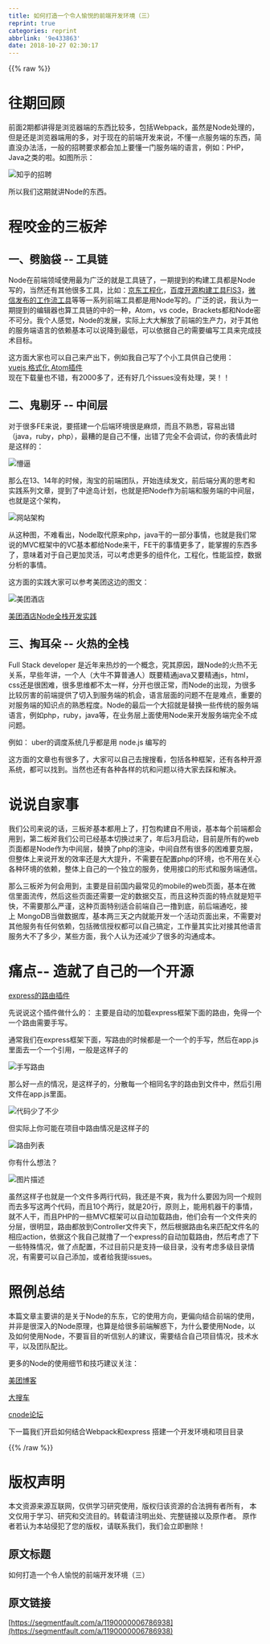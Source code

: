 ```yaml
---
title: 如何打造一个令人愉悦的前端开发环境（三）
reprint: true
categories: reprint
abbrlink: '9e433863'
date: 2018-10-27 02:30:17
---
```


{{% raw %}}
<h1 id="articleHeader0">&#x5F80;&#x671F;&#x56DE;&#x987E;</h1><p>&#x524D;&#x9762;2&#x671F;&#x90FD;&#x8BB2;&#x5F97;&#x662F;&#x6D4F;&#x89C8;&#x5668;&#x7AEF;&#x7684;&#x4E1C;&#x897F;&#x6BD4;&#x8F83;&#x591A;&#xFF0C;&#x5305;&#x62EC;Webpack&#xFF0C;&#x867D;&#x7136;&#x662F;Node&#x5904;&#x7406;&#x7684;&#xFF0C;&#x4F46;&#x662F;&#x8FD8;&#x662F;&#x6D4F;&#x89C8;&#x5668;&#x7AEF;&#x7528;&#x7684;&#x591A;&#xFF0C;&#x5BF9;&#x4E8E;&#x73B0;&#x5728;&#x7684;&#x524D;&#x7AEF;&#x5F00;&#x53D1;&#x6765;&#x8BF4;&#xFF0C;&#x4E0D;&#x61C2;&#x4E00;&#x70B9;&#x670D;&#x52A1;&#x7AEF;&#x7684;&#x4E1C;&#x897F;&#xFF0C;&#x7B80;&#x76F4;&#x6CA1;&#x529E;&#x6CD5;&#x6D3B;&#xFF0C;&#x4E00;&#x822C;&#x7684;&#x62DB;&#x8058;&#x8981;&#x6C42;&#x90FD;&#x4F1A;&#x52A0;&#x4E0A;&#x8981;&#x61C2;&#x4E00;&#x95E8;&#x670D;&#x52A1;&#x7AEF;&#x7684;&#x8BED;&#x8A00;&#xFF0C;&#x4F8B;&#x5982;&#xFF1A;PHP&#xFF0C;Java&#x4E4B;&#x7C7B;&#x7684;&#x5566;&#x3002;&#x5982;&#x56FE;&#x6240;&#x793A;&#xFF1A;</p><p><span class="img-wrap"><img data-src="/img/bVCDKg" src="https://static.alili.tech/img/bVCDKg" alt="&#x77E5;&#x4E4E;&#x7684;&#x62DB;&#x8058;" title="&#x77E5;&#x4E4E;&#x7684;&#x62DB;&#x8058;" style="cursor:pointer;display:inline"></span></p><p>&#x6240;&#x4EE5;&#x6211;&#x4EEC;&#x8FD9;&#x671F;&#x5C31;&#x8BB2;Node&#x7684;&#x4E1C;&#x897F;&#x3002;</p><h1 id="articleHeader1">&#x7A0B;&#x54AC;&#x91D1;&#x7684;&#x4E09;&#x677F;&#x65A7;</h1><h2 id="articleHeader2">&#x4E00;&#x3001;&#x5288;&#x8111;&#x888B; -- &#x5DE5;&#x5177;&#x94FE;</h2><p>Node&#x5728;&#x524D;&#x7AEF;&#x9886;&#x57DF;&#x4F7F;&#x7528;&#x6700;&#x4E3A;&#x5E7F;&#x6CDB;&#x7684;&#x5C31;&#x662F;&#x5DE5;&#x5177;&#x94FE;&#x4E86;&#xFF0C;&#x4E00;&#x671F;&#x63D0;&#x5230;&#x7684;&#x6784;&#x5EFA;&#x5DE5;&#x5177;&#x90FD;&#x662F;Node&#x5199;&#x7684;&#xFF0C;&#x5F53;&#x7136;&#x8FD8;&#x6709;&#x5176;&#x4ED6;&#x5F88;&#x591A;&#x5DE5;&#x5177;&#xFF0C;&#x6BD4;&#x5982;&#xFF1A;<a href="http://gold.xitu.io/entry/57036507c4c97100591eb51e" rel="nofollow noreferrer" target="_blank">&#x4EAC;&#x4E1C;&#x5DE5;&#x7A0B;&#x5316;</a>&#xFF0C;<a href="http://fex-team.github.io/fis3/" rel="nofollow noreferrer" target="_blank">&#x767E;&#x5EA6;&#x5F00;&#x6E90;&#x6784;&#x5EFA;&#x5DE5;&#x5177;FIS3</a>&#xFF0C;<a href="https://weflow.io/" rel="nofollow noreferrer" target="_blank">&#x5FAE;&#x4FE1;&#x53D1;&#x5E03;&#x7684;&#x5DE5;&#x4F5C;&#x6D41;&#x5DE5;&#x5177;</a>&#x7B49;&#x7B49;&#x4E00;&#x7CFB;&#x5217;&#x524D;&#x7AEF;&#x5DE5;&#x5177;&#x90FD;&#x662F;&#x7528;Node&#x5199;&#x7684;&#x3002;&#x5E7F;&#x6CDB;&#x7684;&#x8BF4;&#xFF0C;&#x6211;&#x8BA4;&#x4E3A;&#x4E00;&#x671F;&#x63D0;&#x5230;&#x7684;&#x7F16;&#x8F91;&#x5668;&#x4E5F;&#x7B97;&#x5DE5;&#x5177;&#x94FE;&#x7684;&#x4E2D;&#x7684;&#x4E00;&#x79CD;&#xFF0C;Atom&#xFF0C;vs code&#xFF0C;Brackets&#x90FD;&#x548C;Node&#x5BC6;&#x4E0D;&#x53EF;&#x5206;&#x3002;&#x6211;&#x4E2A;&#x4EBA;&#x611F;&#x89C9;&#xFF0C;Node&#x7684;&#x53D1;&#x5C55;&#xFF0C;&#x5B9E;&#x9645;&#x4E0A;&#x5927;&#x5927;&#x89E3;&#x653E;&#x4E86;&#x524D;&#x7AEF;&#x7684;&#x751F;&#x4EA7;&#x529B;&#xFF0C;&#x5BF9;&#x4E8E;&#x5176;&#x4ED6;&#x7684;&#x670D;&#x52A1;&#x7AEF;&#x8BED;&#x8A00;&#x7684;&#x4F9D;&#x8D56;&#x57FA;&#x672C;&#x53EF;&#x4EE5;&#x8BF4;&#x964D;&#x5230;&#x6700;&#x4F4E;&#xFF0C;&#x53EF;&#x4EE5;&#x4F9D;&#x636E;&#x81EA;&#x5DF1;&#x7684;&#x9700;&#x8981;&#x7F16;&#x5199;&#x5DE5;&#x5177;&#x6765;&#x5B8C;&#x6210;&#x6280;&#x672F;&#x76EE;&#x6807;&#x3002;</p><p>&#x8FD9;&#x65B9;&#x9762;&#x5927;&#x5BB6;&#x4E5F;&#x53EF;&#x4EE5;&#x81EA;&#x5DF1;&#x6765;&#x4EA7;&#x51FA;&#x4E0B;&#xFF0C;&#x4F8B;&#x5982;&#x6211;&#x81EA;&#x5DF1;&#x5199;&#x4E86;&#x4E2A;&#x5C0F;&#x5DE5;&#x5177;&#x4F9B;&#x81EA;&#x5DF1;&#x4F7F;&#x7528;&#xFF1A;<br><a href="https://atom.io/packages/vue-format" rel="nofollow noreferrer" target="_blank">vuejs &#x683C;&#x5F0F;&#x5316; Atom&#x63D2;&#x4EF6;</a><br>&#x73B0;&#x5728;&#x4E0B;&#x8F7D;&#x91CF;&#x4E5F;&#x4E0D;&#x9519;&#xFF0C;&#x6709;2000&#x591A;&#x4E86;&#xFF0C;&#x8FD8;&#x6709;&#x597D;&#x51E0;&#x4E2A;issues&#x6CA1;&#x6709;&#x5904;&#x7406;&#xFF0C;&#x54ED;&#xFF01;&#xFF01;</p><h2 id="articleHeader3">&#x4E8C;&#x3001;&#x9B3C;&#x5254;&#x7259; -- &#x4E2D;&#x95F4;&#x5C42;</h2><p>&#x5BF9;&#x4E8E;&#x5F88;&#x591A;FE&#x6765;&#x8BF4;&#xFF0C;&#x8981;&#x642D;&#x5EFA;&#x4E00;&#x4E2A;&#x540E;&#x7AEF;&#x73AF;&#x5883;&#x5F88;&#x662F;&#x9EBB;&#x70E6;&#xFF0C;&#x800C;&#x4E14;&#x4E0D;&#x719F;&#x6089;&#xFF0C;&#x5BB9;&#x6613;&#x51FA;&#x9519;&#xFF08;java&#xFF0C;ruby&#xFF0C;php&#xFF09;&#xFF0C;&#x6700;&#x7CDF;&#x7684;&#x662F;&#x81EA;&#x5DF1;&#x4E0D;&#x61C2;&#xFF0C;&#x51FA;&#x9519;&#x4E86;&#x5B8C;&#x5168;&#x4E0D;&#x4F1A;&#x8C03;&#x8BD5;&#xFF0C;&#x4F60;&#x7684;&#x8868;&#x60C5;&#x6B64;&#x65F6;&#x662F;&#x8FD9;&#x6837;&#x7684;&#xFF1A;</p><p><span class="img-wrap"><img data-src="/img/bVCDKm" src="https://static.alili.tech/img/bVCDKm" alt="&#x61F5;&#x903C;" title="&#x61F5;&#x903C;" style="cursor:pointer;display:inline"></span></p><p>&#x90A3;&#x4E48;&#x5728;13&#x3001;14&#x5E74;&#x7684;&#x65F6;&#x5019;&#xFF0C;&#x6DD8;&#x5B9D;&#x7684;&#x524D;&#x7AEF;&#x56E2;&#x961F;&#xFF0C;&#x5F00;&#x59CB;&#x8FDE;&#x7EED;&#x53D1;&#x6587;&#xFF0C;&#x524D;&#x540E;&#x7AEF;&#x5206;&#x79BB;&#x7684;&#x601D;&#x8003;&#x548C;&#x5B9E;&#x8DF5;&#x7CFB;&#x5217;&#x6587;&#x7AE0;&#xFF0C;&#x63D0;&#x5230;&#x4E86;&#x4E2D;&#x9014;&#x5C9B;&#x8BA1;&#x5212;&#xFF0C;&#x4E5F;&#x5C31;&#x662F;&#x628A;Node&#x4F5C;&#x4E3A;&#x524D;&#x7AEF;&#x548C;&#x670D;&#x52A1;&#x7AEF;&#x7684;&#x4E2D;&#x95F4;&#x5C42;&#xFF0C;&#x4E5F;&#x5C31;&#x662F;&#x8FD9;&#x4E2A;&#x67B6;&#x6784;&#xFF0C;</p><p><span class="img-wrap"><img data-src="/img/bVCDKy" src="https://static.alili.tech/img/bVCDKy" alt="&#x7F51;&#x7AD9;&#x67B6;&#x6784;" title="&#x7F51;&#x7AD9;&#x67B6;&#x6784;" style="cursor:pointer;display:inline"></span></p><p>&#x4ECE;&#x8FD9;&#x79CD;&#x56FE;&#xFF0C;&#x4E0D;&#x96BE;&#x770B;&#x51FA;&#xFF0C;Node&#x53D6;&#x4EE3;&#x539F;&#x6765;php&#xFF0C;java&#x5E72;&#x7684;&#x4E00;&#x90E8;&#x5206;&#x4E8B;&#x60C5;&#xFF0C;&#x4E5F;&#x5C31;&#x662F;&#x6211;&#x4EEC;&#x5E38;&#x8BF4;&#x7684;MVC&#x6846;&#x67B6;&#x4E2D;&#x7684;VC&#x57FA;&#x672C;&#x90FD;&#x7ED9;Node&#x6765;&#x5E72;&#xFF0C;FE&#x5E72;&#x7684;&#x4E8B;&#x60C5;&#x66F4;&#x591A;&#x4E86;&#xFF0C;&#x80FD;&#x638C;&#x63E1;&#x7684;&#x4E1C;&#x897F;&#x591A;&#x4E86;&#xFF0C;&#x610F;&#x5473;&#x7740;&#x5BF9;&#x4E8E;&#x81EA;&#x5DF1;&#x66F4;&#x52A0;&#x7075;&#x6D3B;&#xFF0C;&#x53EF;&#x4EE5;&#x8003;&#x8651;&#x66F4;&#x591A;&#x7684;&#x7EC4;&#x4EF6;&#x5316;&#xFF0C;&#x5DE5;&#x7A0B;&#x5316;&#xFF0C;&#x6027;&#x80FD;&#x76D1;&#x63A7;&#xFF0C;&#x6570;&#x636E;&#x5206;&#x6790;&#x7684;&#x4E8B;&#x60C5;&#x3002;</p><p>&#x8FD9;&#x65B9;&#x9762;&#x7684;&#x5B9E;&#x8DF5;&#x5927;&#x5BB6;&#x53EF;&#x4EE5;&#x53C2;&#x8003;&#x7F8E;&#x56E2;&#x8FD9;&#x8FB9;&#x7684;&#x56FE;&#x6587;&#xFF1A;</p><p><span class="img-wrap"><img data-src="/img/bVCDKA" src="https://static.alili.tech/img/bVCDKA" alt="&#x7F8E;&#x56E2;&#x9152;&#x5E97;" title="&#x7F8E;&#x56E2;&#x9152;&#x5E97;" style="cursor:pointer"></span></p><p><a href="http://tech.meituan.com/node-fullstack-development-practice.html" rel="nofollow noreferrer" target="_blank">&#x7F8E;&#x56E2;&#x9152;&#x5E97;Node&#x5168;&#x6808;&#x5F00;&#x53D1;&#x5B9E;&#x8DF5;</a></p><h2 id="articleHeader4">&#x4E09;&#x3001;&#x638F;&#x8033;&#x6735; -- &#x706B;&#x70ED;&#x7684;&#x5168;&#x6808;</h2><p>Full Stack developer &#x662F;&#x8FD1;&#x5E74;&#x6765;&#x70ED;&#x7092;&#x7684;&#x4E00;&#x4E2A;&#x6982;&#x5FF5;&#xFF0C;&#x7A76;&#x5176;&#x539F;&#x56E0;&#xFF0C;&#x8DDF;Node&#x7684;&#x706B;&#x70ED;&#x4E0D;&#x65E0;&#x5173;&#x7CFB;&#xFF0C;&#x65E9;&#x4E9B;&#x5E74;&#x8BB2;&#xFF0C;&#x4E00;&#x4E2A;&#x4EBA;&#xFF08;&#x5927;&#x725B;&#x4E0D;&#x7B97;&#x666E;&#x901A;&#x4EBA;&#xFF09;&#x65E2;&#x8981;&#x7CBE;&#x901A;java&#x53C8;&#x8981;&#x7CBE;&#x901A;js&#xFF0C;html&#xFF0C;css&#x8FD8;&#x662F;&#x5F88;&#x56F0;&#x96BE;&#xFF0C;&#x5F88;&#x591A;&#x601D;&#x7EF4;&#x90FD;&#x4E0D;&#x592A;&#x4E00;&#x6837;&#xFF0C;&#x5206;&#x5F00;&#x4E5F;&#x5F88;&#x6B63;&#x5E38;&#xFF0C;&#x800C;Node&#x7684;&#x51FA;&#x73B0;&#xFF0C;&#x4E3A;&#x5F88;&#x591A;&#x6BD4;&#x8F83;&#x5389;&#x5BB3;&#x7684;&#x524D;&#x7AEF;&#x63D0;&#x4F9B;&#x4E86;&#x5207;&#x5165;&#x5230;&#x670D;&#x52A1;&#x7AEF;&#x7684;&#x673A;&#x4F1A;&#xFF0C;&#x8BED;&#x8A00;&#x5C42;&#x9762;&#x7684;&#x95EE;&#x9898;&#x4E0D;&#x5728;&#x662F;&#x96BE;&#x70B9;&#xFF0C;&#x91CD;&#x8981;&#x7684;&#x5BF9;&#x670D;&#x52A1;&#x7AEF;&#x7684;&#x77E5;&#x8BC6;&#x70B9;&#x7684;&#x719F;&#x6089;&#x7A0B;&#x5EA6;&#x3002;Node&#x7684;&#x6700;&#x540E;&#x4E00;&#x4E2A;&#x5927;&#x62DB;&#x5C31;&#x662F;&#x66FF;&#x6362;&#x4E00;&#x4E9B;&#x4F20;&#x7EDF;&#x7684;&#x670D;&#x52A1;&#x7AEF;&#x8BED;&#x8A00;&#xFF0C;&#x4F8B;&#x5982;php&#xFF0C;ruby&#xFF0C;java&#x7B49;&#xFF0C;&#x5728;&#x4E1A;&#x52A1;&#x5C42;&#x4E0A;&#x9762;&#x4F7F;&#x7528;Node&#x6765;&#x5F00;&#x53D1;&#x670D;&#x52A1;&#x7AEF;&#x5B8C;&#x5168;&#x4E0D;&#x6210;&#x95EE;&#x9898;&#x3002;</p><p>&#x4F8B;&#x5982;&#xFF1A; uber&#x7684;&#x8C03;&#x5EA6;&#x7CFB;&#x7EDF;&#x51E0;&#x4E4E;&#x90FD;&#x662F;&#x7528; node.js &#x7F16;&#x5199;&#x7684;</p><p>&#x8FD9;&#x65B9;&#x9762;&#x7684;&#x6587;&#x7AE0;&#x4E5F;&#x6709;&#x5F88;&#x591A;&#x4E86;&#xFF0C;&#x5927;&#x5BB6;&#x53EF;&#x4EE5;&#x81EA;&#x5DF1;&#x53BB;&#x641C;&#x641C;&#x770B;&#xFF0C;&#x5305;&#x62EC;&#x5404;&#x79CD;&#x6846;&#x67B6;&#xFF0C;&#x8FD8;&#x6709;&#x5404;&#x79CD;&#x5F00;&#x6E90;&#x7CFB;&#x7EDF;&#xFF0C;&#x90FD;&#x53EF;&#x4EE5;&#x627E;&#x5230;&#x3002;&#x5F53;&#x7136;&#x4E5F;&#x8FD8;&#x6709;&#x5404;&#x79CD;&#x5404;&#x6837;&#x7684;&#x5751;&#x548C;&#x95EE;&#x9898;&#x4EE5;&#x5F85;&#x5927;&#x5BB6;&#x53BB;&#x8E29;&#x548C;&#x89E3;&#x51B3;&#x3002;</p><h1 id="articleHeader5">&#x8BF4;&#x8BF4;&#x81EA;&#x5BB6;&#x4E8B;</h1><p>&#x6211;&#x4EEC;&#x516C;&#x53F8;&#x6765;&#x8BF4;&#x7684;&#x8BDD;&#xFF0C;&#x4E09;&#x677F;&#x65A7;&#x57FA;&#x672C;&#x90FD;&#x7528;&#x4E0A;&#x4E86;&#xFF0C;&#x6253;&#x5305;&#x6784;&#x5EFA;&#x81EA;&#x4E0D;&#x7528;&#x8C08;&#xFF0C;&#x57FA;&#x672C;&#x6BCF;&#x4E2A;&#x524D;&#x7AEF;&#x90FD;&#x4F1A;&#x7528;&#x5230;&#xFF0C;&#x7B2C;&#x4E8C;&#x677F;&#x65A7;&#x6211;&#x4EEC;&#x516C;&#x53F8;&#x5DF2;&#x7ECF;&#x57FA;&#x672C;&#x5207;&#x6362;&#x8FC7;&#x6765;&#x4E86;&#xFF0C;&#x5E74;&#x540E;3&#x6708;&#x542F;&#x52A8;&#xFF0C;&#x76EE;&#x524D;&#x662F;&#x6240;&#x6709;&#x7684;web&#x9875;&#x9762;&#x90FD;&#x662F;Node&#x4F5C;&#x4E3A;&#x4E2D;&#x95F4;&#x5C42;&#xFF0C;&#x66FF;&#x6362;&#x4E86;php&#x7684;&#x6E32;&#x67D3;&#xFF0C;&#x4E2D;&#x95F4;&#x81EA;&#x7136;&#x6709;&#x5F88;&#x591A;&#x7684;&#x56F0;&#x96BE;&#x8981;&#x514B;&#x670D;&#xFF0C;&#x4F46;&#x6574;&#x4F53;&#x4E0A;&#x6765;&#x8BF4;&#x5F00;&#x53D1;&#x7684;&#x6548;&#x7387;&#x8FD8;&#x662F;&#x5927;&#x5927;&#x63D0;&#x5347;&#xFF0C;&#x4E0D;&#x9700;&#x8981;&#x5728;&#x914D;&#x7F6E;php&#x7684;&#x73AF;&#x5883;&#xFF0C;&#x4E5F;&#x4E0D;&#x7528;&#x5728;&#x5173;&#x5FC3;&#x5404;&#x79CD;&#x73AF;&#x5883;&#x7684;&#x4F9D;&#x8D56;&#xFF0C;&#x6574;&#x4F53;&#x4E0A;&#x81EA;&#x5DF1;&#x7684;&#x4E00;&#x4E2A;&#x72EC;&#x7ACB;&#x7684;&#x670D;&#x52A1;&#xFF0C;&#x4F7F;&#x7528;&#x63A5;&#x53E3;&#x7684;&#x5F62;&#x5F0F;&#x548C;&#x670D;&#x52A1;&#x7AEF;&#x901A;&#x4FE1;&#x3002;</p><p>&#x90A3;&#x4E48;&#x4E09;&#x677F;&#x65A7;&#x4E3A;&#x4F55;&#x4F1A;&#x7528;&#x5230;&#xFF0C;&#x4E3B;&#x8981;&#x662F;&#x76EE;&#x524D;&#x56FD;&#x5185;&#x6700;&#x5E38;&#x89C1;&#x7684;mobile&#x7684;web&#x9875;&#x9762;&#xFF0C;&#x57FA;&#x672C;&#x5728;&#x5FAE;&#x4FE1;&#x91CC;&#x9762;&#x6D41;&#x4F20;&#xFF0C;&#x7136;&#x540E;&#x8FD9;&#x4E9B;&#x9875;&#x9762;&#x8FD8;&#x9700;&#x8981;&#x4E00;&#x5B9A;&#x7684;&#x6570;&#x636E;&#x4EA4;&#x4E92;&#xFF0C;&#x800C;&#x4E14;&#x8FD9;&#x79CD;&#x9875;&#x9762;&#x7684;&#x7279;&#x70B9;&#x5C31;&#x662F;&#x77ED;&#x5E73;&#x5FEB;&#xFF0C;&#x4E0D;&#x9700;&#x8981;&#x90A3;&#x4E48;&#x4E25;&#x8C28;&#xFF0C;&#x8FD9;&#x79CD;&#x9875;&#x9762;&#x7279;&#x522B;&#x9002;&#x5408;&#x524D;&#x7AEF;&#x81EA;&#x5DF1;&#x4E00;&#x64B8;&#x5230;&#x5E95;&#xFF0C;&#x524D;&#x540E;&#x7AEF;&#x901A;&#x5403;&#xFF0C;&#x63A5;&#x4E0A;&#xA0;MongoDB&#x5F53;&#x505A;&#x6570;&#x636E;&#x5E93;&#xFF0C;&#x57FA;&#x672C;&#x4E24;&#x4E09;&#x5929;&#x4E4B;&#x5185;&#x5C31;&#x80FD;&#x5F00;&#x53D1;&#x4E00;&#x4E2A;&#x6D3B;&#x52A8;&#x9875;&#x9762;&#x51FA;&#x6765;&#xFF0C;&#x4E0D;&#x9700;&#x8981;&#x5BF9;&#x5176;&#x4ED6;&#x670D;&#x52A1;&#x6709;&#x4EFB;&#x4F55;&#x4F9D;&#x8D56;&#xFF0C;&#x5305;&#x62EC;&#x5FAE;&#x4FE1;&#x6388;&#x6743;&#x90FD;&#x53EF;&#x4EE5;&#x81EA;&#x5DF1;&#x641E;&#x5B9A;&#xFF0C;&#x5DE5;&#x4F5C;&#x91CF;&#x5176;&#x5B9E;&#x6BD4;&#x5BF9;&#x63A5;&#x5176;&#x4ED6;&#x8BED;&#x8A00;&#x670D;&#x52A1;&#x5927;&#x4E0D;&#x4E86;&#x591A;&#x5C11;&#xFF0C;&#x67D0;&#x4E9B;&#x65B9;&#x9762;&#xFF0C;&#x6211;&#x4E2A;&#x4EBA;&#x8BA4;&#x4E3A;&#x8FD8;&#x51CF;&#x5C11;&#x4E86;&#x5F88;&#x591A;&#x7684;&#x6C9F;&#x901A;&#x6210;&#x672C;&#x3002;</p><h1 id="articleHeader6">&#x75DB;&#x70B9;-- &#x9020;&#x5C31;&#x4E86;&#x81EA;&#x5DF1;&#x7684;&#x4E00;&#x4E2A;&#x5F00;&#x6E90;</h1><p><a href="https://www.npmjs.com/package/express-auto-router" rel="nofollow noreferrer" target="_blank">express&#x7684;&#x8DEF;&#x7531;&#x63D2;&#x4EF6;</a></p><p>&#x5148;&#x8BF4;&#x8BF4;&#x8FD9;&#x4E2A;&#x63D2;&#x4EF6;&#x505A;&#x4EC0;&#x4E48;&#x7684;&#xFF1A; &#x4E3B;&#x8981;&#x662F;&#x81EA;&#x52A8;&#x7684;&#x52A0;&#x8F7D;express&#x6846;&#x67B6;&#x4E0B;&#x9762;&#x7684;&#x8DEF;&#x7531;&#xFF0C;&#x514D;&#x5F97;&#x4E00;&#x4E2A;&#x4E00;&#x4E2A;&#x8DEF;&#x7531;&#x9700;&#x8981;&#x624B;&#x5199;&#x3002;</p><p>&#x901A;&#x5E38;&#x6211;&#x4EEC;&#x5728;express&#x6846;&#x67B6;&#x4E0B;&#x9762;&#xFF0C;&#x5199;&#x8DEF;&#x7531;&#x7684;&#x65F6;&#x5019;&#x90FD;&#x662F;&#x4E00;&#x4E2A;&#x4E00;&#x4E2A;&#x7684;&#x624B;&#x5199;&#xFF0C;&#x7136;&#x540E;&#x5728;app.js&#x91CC;&#x9762;&#x53BB;&#x4E00;&#x4E2A;&#x4E00;&#x4E2A;&#x5F15;&#x7528;&#xFF0C;&#x4E00;&#x822C;&#x662F;&#x8FD9;&#x6837;&#x5B50;&#x7684;</p><p><span class="img-wrap"><img data-src="/img/bVCDKH" src="https://static.alili.tech/img/bVCDKH" alt="&#x624B;&#x5199;&#x8DEF;&#x7531;" title="&#x624B;&#x5199;&#x8DEF;&#x7531;" style="cursor:pointer;display:inline"></span></p><p>&#x90A3;&#x4E48;&#x597D;&#x4E00;&#x70B9;&#x7684;&#x60C5;&#x51B5;&#xFF0C;&#x662F;&#x8FD9;&#x6837;&#x5B50;&#x7684;&#xFF0C;&#x5206;&#x6563;&#x6BCF;&#x4E00;&#x4E2A;&#x76F8;&#x540C;&#x540D;&#x5B57;&#x7684;&#x8DEF;&#x7531;&#x5230;&#x6587;&#x4EF6;&#x4E2D;&#xFF0C;&#x7136;&#x540E;&#x5F15;&#x7528;&#x6587;&#x4EF6;&#x5728;app.js&#x91CC;&#x9762;&#x3002;</p><p><span class="img-wrap"><img data-src="/img/bVCDKI" src="https://static.alili.tech/img/bVCDKI" alt="&#x4EE3;&#x7801;&#x5C11;&#x4E86;&#x4E0D;&#x5C11;" title="&#x4EE3;&#x7801;&#x5C11;&#x4E86;&#x4E0D;&#x5C11;" style="cursor:pointer;display:inline"></span></p><p>&#x4F46;&#x5B9E;&#x9645;&#x4E0A;&#x4F60;&#x53EF;&#x80FD;&#x5728;&#x9879;&#x76EE;&#x4E2D;&#x8DEF;&#x7531;&#x60C5;&#x51B5;&#x662F;&#x8FD9;&#x6837;&#x5B50;&#x7684;</p><p><span class="img-wrap"><img data-src="/img/bVCDKN" src="https://static.alili.tech/img/bVCDKN" alt="&#x8DEF;&#x7531;&#x5217;&#x8868;" title="&#x8DEF;&#x7531;&#x5217;&#x8868;" style="cursor:pointer"></span></p><p>&#x4F60;&#x6709;&#x4EC0;&#x4E48;&#x60F3;&#x6CD5;&#xFF1F;</p><p><span class="img-wrap"><img data-src="/img/bVCDKT" src="https://static.alili.tech/img/bVCDKT" alt="&#x56FE;&#x7247;&#x63CF;&#x8FF0;" title="&#x56FE;&#x7247;&#x63CF;&#x8FF0;" style="cursor:pointer;display:inline"></span></p><p>&#x867D;&#x7136;&#x8FD9;&#x6837;&#x5B50;&#x4E5F;&#x5C31;&#x662F;&#x4E00;&#x4E2A;&#x6587;&#x4EF6;&#x591A;&#x4E24;&#x884C;&#x4EE3;&#x7801;&#xFF0C;&#x6211;&#x8FD8;&#x662F;&#x4E0D;&#x723D;&#xFF0C;&#x6211;&#x4E3A;&#x4EC0;&#x4E48;&#x8981;&#x56E0;&#x4E3A;&#x540C;&#x4E00;&#x4E2A;&#x89C4;&#x5219;&#x800C;&#x53BB;&#x591A;&#x5199;&#x8FD9;&#x4E24;&#x4E2A;&#x4EE3;&#x7801;&#xFF0C;&#x800C;&#x4E14;10&#x4E2A;&#x4E24;&#x884C;&#xFF0C;&#x5C31;&#x662F;20&#x884C;&#xFF0C;&#x539F;&#x5219;&#x4E0A;&#xFF0C;&#x80FD;&#x7528;&#x673A;&#x5668;&#x5E72;&#x7684;&#x4E8B;&#x60C5;&#xFF0C;&#x5C31;&#x4E0D;&#x4EBA;&#x5E72;&#xFF0C;&#x800C;&#x4E14;PHP&#x7684;&#x4E00;&#x4E9B;MVC&#x6846;&#x67B6;&#x53EF;&#x4EE5;&#x81EA;&#x52A8;&#x52A0;&#x8F7D;&#x8DEF;&#x7531;&#xFF0C;&#x4ED6;&#x4EEC;&#x4F1A;&#x6709;&#x4E00;&#x4E2A;&#x6587;&#x4EF6;&#x5939;&#x7684;&#x5206;&#x5C42;&#xFF0C;&#x5F88;&#x660E;&#x663E;&#xFF0C;&#x8DEF;&#x7531;&#x90FD;&#x653E;&#x5230;Controller&#x6587;&#x4EF6;&#x5939;&#x4E0B;&#xFF0C;&#x7136;&#x540E;&#x6839;&#x636E;&#x8DEF;&#x7531;&#x540D;&#x6765;&#x5339;&#x914D;&#x6587;&#x4EF6;&#x540D;&#x7684;&#x76F8;&#x5E94;action&#xFF0C;&#x4F9D;&#x636E;&#x8FD9;&#x4E2A;&#x6211;&#x81EA;&#x5DF1;&#x5C31;&#x64B8;&#x4E86;&#x4E00;&#x4E2A;express&#x7684;&#x81EA;&#x52A8;&#x52A0;&#x8F7D;&#x8DEF;&#x7531;&#xFF0C;&#x7136;&#x540E;&#x8003;&#x8651;&#x4E86;&#x4E0B;&#x4E00;&#x4E9B;&#x7279;&#x6B8A;&#x60C5;&#x51B5;&#xFF0C;&#x505A;&#x4E86;&#x70B9;&#x914D;&#x7F6E;&#xFF0C;&#x4E0D;&#x8FC7;&#x76EE;&#x524D;&#x53EA;&#x662F;&#x652F;&#x6301;&#x4E00;&#x7EA7;&#x76EE;&#x5F55;&#xFF0C;&#x6CA1;&#x6709;&#x8003;&#x8651;&#x591A;&#x7EA7;&#x76EE;&#x5F55;&#x60C5;&#x51B5;&#xFF0C;&#x6709;&#x9700;&#x8981;&#x53EF;&#x4EE5;&#x81EA;&#x5DF1;&#x6DFB;&#x52A0;&#xFF0C;&#x6216;&#x8005;&#x7ED9;&#x6211;&#x63D0;issues&#x3002;</p><h1 id="articleHeader7">&#x7167;&#x4F8B;&#x603B;&#x7ED3;</h1><p>&#x672C;&#x7BC7;&#x6587;&#x7AE0;&#x4E3B;&#x8981;&#x8BB2;&#x7684;&#x662F;&#x5173;&#x4E8E;Node&#x7684;&#x4E1C;&#x4E1C;&#xFF0C;&#x5B83;&#x7684;&#x4F7F;&#x7528;&#x65B9;&#x5411;&#xFF0C;&#x66F4;&#x504F;&#x5411;&#x7ED3;&#x5408;&#x524D;&#x7AEF;&#x7684;&#x4F7F;&#x7528;&#xFF0C;&#x5E76;&#x975E;&#x662F;&#x5F88;&#x6DF1;&#x5165;&#x7684;Node&#x539F;&#x7406;&#xFF0C;&#x4E5F;&#x7B97;&#x662F;&#x7ED9;&#x5F88;&#x591A;&#x524D;&#x7AEF;&#x89E3;&#x60D1;&#x4E0B;&#xFF0C;&#x4E3A;&#x4EC0;&#x4E48;&#x8981;&#x4F7F;&#x7528;Node&#xFF0C;&#x4EE5;&#x53CA;&#x5982;&#x4F55;&#x4F7F;&#x7528;Node&#xFF0C;&#x4E0D;&#x8981;&#x76F2;&#x76EE;&#x7684;&#x542C;&#x4FE1;&#x522B;&#x4EBA;&#x7684;&#x5EFA;&#x8BAE;&#xFF0C;&#x9700;&#x8981;&#x7ED3;&#x5408;&#x81EA;&#x5DF1;&#x9879;&#x76EE;&#x60C5;&#x51B5;&#xFF0C;&#x6280;&#x672F;&#x6C34;&#x5E73;&#xFF0C;&#x4EE5;&#x53CA;&#x56E2;&#x961F;&#x914D;&#x6BD4;&#x3002;</p><p>&#x66F4;&#x591A;&#x7684;Node&#x7684;&#x4F7F;&#x7528;&#x7EC6;&#x8282;&#x548C;&#x6280;&#x5DE7;&#x5EFA;&#x8BAE;&#x5173;&#x6CE8;&#xFF1A;</p><p><a href="http://tech.meituan.com/" rel="nofollow noreferrer" target="_blank">&#x7F8E;&#x56E2;&#x535A;&#x5BA2;</a></p><p><a href="http://f2e.souche.com/blog/" rel="nofollow noreferrer" target="_blank">&#x5927;&#x641C;&#x8F66;</a></p><p><a href="https://cnodejs.org/" rel="nofollow noreferrer" target="_blank">cnode&#x8BBA;&#x575B;</a></p><p>&#x4E0B;&#x4E00;&#x7BC7;&#x6211;&#x4EEC;&#x5F00;&#x542F;&#x5982;&#x4F55;&#x7ED3;&#x5408;Webpack&#x548C;express &#x642D;&#x5EFA;&#x4E00;&#x4E2A;&#x5F00;&#x53D1;&#x73AF;&#x5883;&#x548C;&#x9879;&#x76EE;&#x76EE;&#x5F55;</p>
{{% /raw %}}

# 版权声明
本文资源来源互联网，仅供学习研究使用，版权归该资源的合法拥有者所有，
本文仅用于学习、研究和交流目的。转载请注明出处、完整链接以及原作者。
原作者若认为本站侵犯了您的版权，请联系我们，我们会立即删除！

## 原文标题
如何打造一个令人愉悦的前端开发环境（三）

## 原文链接
[https://segmentfault.com/a/1190000006786938](https://segmentfault.com/a/1190000006786938)

